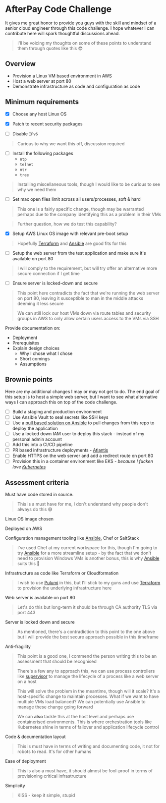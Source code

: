 # AfterPay Code Challenge

It gives me great honor to provide you guys with the skill and mindset of a senior cloud engineer through this code challenge. I hope whatever I can contribute here will spark thoughtful discussions ahead.

> I'll be voicing my thoughts on some of these points to understand them through quotes like this 😎

## Overview

- Provision a Linux VM based environment in AWS
- Host a web server at port 80
- Demonstrate infrastructure as code and configuration as code

## Minimum requirements

- [x] Choose any host Linux OS

- [x] Patch to recent security packages

- [ ] Disable `IPv6`

> Curious to why we want this off, discussion required

- [ ] Install the following packages 
  - `ntp`
  - `telnet`
  - `mtr`
  - `tree`

> Installing miscellaneous tools, though I would like to be curious to see why we need them

- [ ] Set max open files limit across all users/processes, soft & hard
  
> This one is a fairly specific change, though may be warranted perhaps due to the company identifying this as a problem in their VMs

> Further question, how we do test this capability?

- [x] Setup AWS Linux OS image with relevant pre-boot setup

> Hopefully [Terraform](https://www.terraform.io/) and [Ansible](https://www.ansible.com/) are good fits for this

- [ ] Setup the web server from the test application and make sure it's available on port 80

> I will comply to the requirement, but will try offer an alternative more secure connection if I get time

- [ ] Ensure server is locked-down and secure

> This point here contradicts the fact that we're running the web server on port 80, leaving it susceptible to man in the middle attacks deeming it less secure
> 
> We can still lock our host VMs down via route tables and security groups in AWS to only allow certain users access to the VMs via SSH

Provide documentation on:

- Deployment
- Prerequisites
- Explain design choices
  - Why I chose what I chose
  - Short comings
  - Assumptions

## Brownie points

Here are my additional changes I may or may not get to do. The end goal of this setup is to host a simple web server, but I want to see what alternative ways I can approach this on top of the code challenge.

- [ ] Build a staging and production environment
- [ ] Use Ansible Vault to seal secrets like SSH keys
- [ ] Use a [pull based solution on Ansible](https://docs.ansible.com/ansible/latest/user_guide/playbooks_intro.html#ansible-pull) to pull changes from this repo to deploy the application
- [ ] Use a locked down IAM user to deploy this stack - instead of my personal admin account
- [ ] Add this into a CI/CD pipeline
- [ ] PR based infrastructure deployments - [Atlantis](https://www.runatlantis.io/)
- [ ] Enable HTTPS on the web server and add a redirect route on port 80
- [ ] Provision this in a container environment like EKS - *because I fucken love [Kubernetes](https://kubernetes.io/)*

## Assessment criteria

Must have code stored in source.

> This is a must have for me, I don't understand why people don't always do this 😅

Linux OS image chosen

Deployed on AWS

Configuration management tooling like [Ansible](https://www.ansible.com/), Chef or SaltStack

> I've used Chef at my current workspace for this, though I'm going to try [Ansible](https://www.ansible.com/) for a more streamline setup - by the fact that we don't need to provision Windows VMs is another bonus, this is why [Ansible](https://www.ansible.com/) suits this 🙂

Infrastructure as code like Terraform or Cloudformation

> I wish to use [Pulumi](https://www.pulumi.com/) in this, but I'll stick to my guns and use [Terraform](https://www.terraform.io/) to provision the underlying infrastructure here

Web server is available on port 80

> Let's do this but long-term it should be through CA authority TLS via port 443

Server is locked down and secure

> As mentioned, there's a contradiction to this point to the one above but I will provide the best secure approach possible in this timeframe

Anti-fragility

> This point is a good one, I commend the person writing this to be an assessment that should be recognised
> 
> There's a few any to approach this, we can use process controllers like [supervisor](http://supervisord.org/) to manage the lifecycle of a process like a web server on a host
> 
> This will solve the problem in the meantime, though will it scale? It's a host-specific change to maintain processes. What if we want to have multiple VMs load balanced? We can potentially use Ansible to manage these change going forward
> 
> We can **also** tackle this at the host level and perhaps use containerised environments. This is where orchestration tools like Kubernetes shine in terms of failover and application lifecycle control

Code & documentation layout

> This is must have in terms of writing and documenting code, it not for robots to read. It's for other humans

Ease of deployment

> This is also a must have, it should almost be fool-proof in terms of provisioning critical infrastructure

Simplicity

> KISS - keep it simple, stupid
